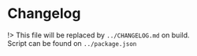 # Changelog

!> This file will be replaced by `../CHANGELOG.md` on build.  
Script can be found on `../package.json`

